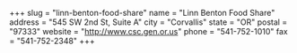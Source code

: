 +++
slug = "linn-benton-food-share"
name = "Linn Benton Food Share"
address = "545 SW 2nd St, Suite A"
city = "Corvallis"
state = "OR"
postal = "97333"
website = "http://www.csc.gen.or.us"
phone = "541-752-1010"
fax = "541-752-2348"
+++
